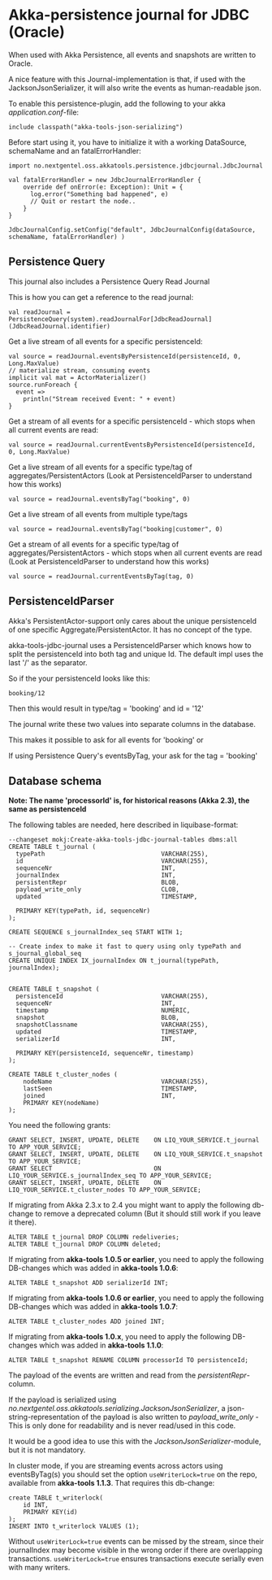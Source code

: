 Akka-persistence journal for JDBC (Oracle)
================================================

When used with Akka Persistence, all events and snapshots are written to Oracle.

A nice feature with this Journal-implementation is that, if used with the JacksonJsonSerializer, it will also write the events as human-readable json.
 
To enable this persistence-plugin, add the following to your akka *application.conf*-file:

    include classpath("akka-tools-json-serializing")

Before start using it, you have to initialize it with a working DataSource, schemaName and an fatalErrorHandler:

    import no.nextgentel.oss.akkatools.persistence.jdbcjournal.JdbcJournal
    
    val fatalErrorHandler = new JdbcJournalErrorHandler {
        override def onError(e: Exception): Unit = {
          log.error("Something bad happened", e)
          // Quit or restart the node..
        }
    }
    
    JdbcJournalConfig.setConfig("default", JdbcJournalConfig(dataSource, schemaName, fatalErrorHandler) )
    
Persistence Query
----------------------------
This journal also includes a Persistence Query Read Journal

This is how you can get a reference to the read journal:
    
    val readJournal = PersistenceQuery(system).readJournalFor[JdbcReadJournal](JdbcReadJournal.identifier)
    
Get a live stream of all events for a specific persistenceId:

    val source = readJournal.eventsByPersistenceId(persistenceId, 0, Long.MaxValue)
    // materialize stream, consuming events
    implicit val mat = ActorMaterializer()
    source.runForeach {
      event =>
        println("Stream received Event: " + event)
    }
    
    
Get a stream of all events for a specific persistenceId - which stops when all current events are read:

    val source = readJournal.currentEventsByPersistenceId(persistenceId, 0, Long.MaxValue)
    
Get a live stream of all events for a specific type/tag of aggregates/PersistentActors
(Look at PersistenceIdParser to understand how this works)

    val source = readJournal.eventsByTag("booking", 0)
    
Get a live stream of all events from multiple type/tags
    
    val source = readJournal.eventsByTag("booking|customer", 0)
    
Get a stream of all events for a specific type/tag of aggregates/PersistentActors - which stops when all current events are read
(Look at PersistenceIdParser to understand how this works) 

    val source = readJournal.currentEventsByTag(tag, 0)
       
       
PersistenceIdParser
------------------------

Akka's PersistentActor-support only cares about the unique persistenceId of one specific Aggregate/PersistentActor.
It has no concept of the type.

akka-tools-jdbc-journal uses a PersistenceIdParser which knows how to split the persistenceId into both
tag and unique Id. The default impl uses the last '/' as the separator.

So if the your persistenceId looks like this:

    booking/12
    
Then this would result in type/tag = 'booking' and id = '12'

The journal write these two values into separate columns in the database.

This makes it possible to ask for all events for 'booking' or

If using Persistence Query's eventsByTag, your ask for the tag = 'booking'



Database schema
-------------------------
 
**Note: The name 'processorId' is, for historical reasons (Akka 2.3), the same as persistenceId**

The following tables are needed, here described in liquibase-format:

    --changeset mokj:Create-akka-tools-jdbc-journal-tables dbms:all
    CREATE TABLE t_journal (
      typePath                                VARCHAR(255),
      id                                      VARCHAR(255),
      sequenceNr                              INT,
      journalIndex                            INT,
      persistentRepr                          BLOB,
      payload_write_only                      CLOB,
      updated                                 TIMESTAMP,
    
      PRIMARY KEY(typePath, id, sequenceNr)
    );
    
    CREATE SEQUENCE s_journalIndex_seq START WITH 1;
    
    -- Create index to make it fast to query using only typePath and s_journal_global_seq
    CREATE UNIQUE INDEX IX_journalIndex ON t_journal(typePath, journalIndex);
    
    
    CREATE TABLE t_snapshot (
      persistenceId                           VARCHAR(255),
      sequenceNr                              INT,
      timestamp                               NUMERIC,
      snapshot                                BLOB,
      snapshotClassname                       VARCHAR(255),
      updated                                 TIMESTAMP,
      serializerId                            INT,
    
      PRIMARY KEY(persistenceId, sequenceNr, timestamp)
    );
    
    CREATE TABLE t_cluster_nodes (
        nodeName                              VARCHAR(255),
        lastSeen                              TIMESTAMP,
        joined                                INT,
        PRIMARY KEY(nodeName)
    );
    
You need the following grants:
    
    GRANT SELECT, INSERT, UPDATE, DELETE    ON LIQ_YOUR_SERVICE.t_journal TO APP_YOUR_SERVICE;
    GRANT SELECT, INSERT, UPDATE, DELETE    ON LIQ_YOUR_SERVICE.t_snapshot TO APP_YOUR_SERVICE;
    GRANT SELECT                            ON LIQ_YOUR_SERVICE.s_journalIndex_seq TO APP_YOUR_SERVICE;
    GRANT SELECT, INSERT, UPDATE, DELETE    ON LIQ_YOUR_SERVICE.t_cluster_nodes TO APP_YOUR_SERVICE;


If migrating from Akka 2.3.x to 2.4 you might want to apply the following db-change to remove a deprecated column (But it should still work if you leave it there). 

    ALTER TABLE t_journal DROP COLUMN redeliveries;
    ALTER TABLE t_journal DROP COLUMN deleted;

If migrating from **akka-tools 1.0.5 or earlier**, you need to apply the following DB-changes which was added in **akka-tools 1.0.6**:

    ALTER TABLE t_snapshot ADD serializerId INT;

If migrating from **akka-tools 1.0.6 or earlier**, you need to apply the following DB-changes which was added in **akka-tools 1.0.7**:

    ALTER TABLE t_cluster_nodes ADD joined INT;

If migrating from **akka-tools 1.0.x**, you need to apply the following DB-changes which was added in **akka-tools 1.1.0**:

    ALTER TABLE t_snapshot RENAME COLUMN processorId TO persistenceId;

The payload of the events are written and read from the *persistentRepr*-column.

If the payload is serialized using *no.nextgentel.oss.akkatools.serializing.JacksonJsonSerializer*,
a json-string-representation of the payload is also written to *payload_write_only* - This is only done
for readability and is never read/used in this code.


It would be a good idea to use this with the *JacksonJsonSerializer*-module, but it is not mandatory.

In cluster mode, if you are streaming events across actors using eventsByTag(s) you should set the option ```useWriterLock=true``` on the repo, available from **akka-tools 1.1.3**.
That requires this db-change:

    create TABLE t_writerlock(
        id INT,
        PRIMARY KEY(id)
    );
    INSERT INTO t_writerlock VALUES (1);
    
Without ```useWriterLock=true``` events can be missed by the stream, since their journalIndex may become visible in the wrong order
if there are overlapping transactions. ```useWriterLock=true``` ensures transactions execute serially even with many writers.
    